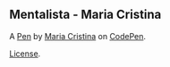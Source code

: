 Mentalista - Maria Cristina
---------------------------


A [Pen](https://codepen.io/Mcristsilva/pen/NWYBbEo) by [Maria Cristina](https://codepen.io/Mcristsilva) on [CodePen](https://codepen.io).

[License](https://codepen.io/license/pen/NWYBbEo).